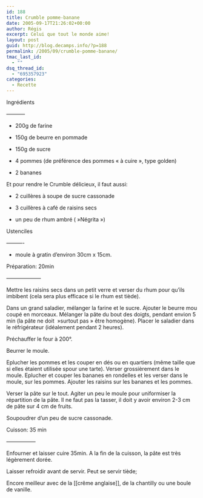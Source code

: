 ```yaml
---
id: 188
title: Crumble pomme-banane
date: 2005-09-17T21:26:02+00:00
author: Régis
excerpt: Celui que tout le monde aime!
layout: post
guid: http://blog.decamps.info/?p=188
permalink: /2005/09/crumble-pomme-banane/
tmac_last_id:
  - ""
dsq_thread_id:
  - "695357923"
categories:
  - Recette
---
```

Ingrédients
  
&#8212;&#8212;&#8212;&#8211;

* 200g de farine
  
* 150g de beurre en pommade
  
* 150g de sucre
  
* 4 pommes (de préférence des pommes « à cuire », type golden)
  
* 2 bananes

Et pour rendre le Crumble délicieux, il faut aussi:

* 2 cuillères à soupe de sucre cassonade
  
* 3 cuillères à café de raisins secs
  
* un peu de rhum ambré ( »Négrita »)

Ustenciles
  
&#8212;&#8212;&#8212;-
  
* moule à gratin d&rsquo;environ 30cm x 15cm.

Préparation: 20min
  
&#8212;&#8212;&#8212;&#8212;&#8212;&#8212;&#8211;
  
Mettre les raisins secs dans un petit verre et verser du rhum pour qu&rsquo;ils imbibent (cela sera plus efficace si le rhum est tiède).

Dans un grand saladier, mélanger la farine et le sucre. Ajouter le beurre mou coupé en morceaux. Mélanger la pâte du bout des doigts, pendant envion 5 min (la pâte ne doit  »surtout pas » être homogène). Placer le saladier dans le réfrigérateur (idéalement pendant 2 heures).

Préchauffer le four à 200°.

Beurrer le moule.

Eplucher les pommes et les couper en dés ou en quartiers (même taille que si elles étaient utilisée spour une tarte). Verser grossièrement dans le moule. Eplucher et couper les bananes en rondelles et les verser dans le moule, sur les pommes. Ajouter les raisins sur les bananes et les pommes.

Verser la pâte sur le tout. Agiter un peu le moule pour uniformiser la répartition de la pâte. Il ne faut pas la tasser, il doit y avoir environ 2-3 cm de pâte sur 4 cm de fruits.

Soupoudrer d&rsquo;un peu de sucre cassonade.

Cuisson: 35 min
  
&#8212;&#8212;&#8212;&#8212;&#8212;&#8211;
  
Enfourner et laisser cuire 35min. A la fin de la cuisson, la pâte est très légèrement dorée.

Laisser refroidir avant de servir. Peut se servir tiède;

Encore meilleur avec de la [[crême anglaise]], de la chantilly ou une boule de vanille.